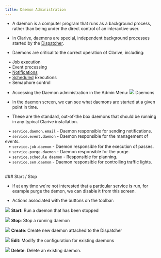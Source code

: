 ```yaml
---
title: Daemon Administration
---
```


* A daemon is a computer program that runs as a background process, rather than being under the direct control of an interactive user. 

* In Clarive, daemons are special, independent background processes started by the [Dispatcher](admin/dispatcher). 

* Daemons are critical to the correct operation of Clarive, including: <br />

&nbsp; &nbsp;• Job execution <br />
&nbsp; &nbsp;• Event processing <br />
&nbsp; &nbsp;• [Notifications](admin/notifications) <br />
&nbsp; &nbsp;• [Scheduled](admin/scheduler) Executions <br />
&nbsp; &nbsp;• Semaphore control

* Accessing the Daemon administration in the Admin Menu: <img class="bali-topic-editor-image"  src="/static/images/daemon.gif" /> Daemons

* In the daemon screen, we can see what daemons are started at a given point in time. 

* These are the standard, out-of-the box daemons that should be running in any typical Clarive installation. <br />

&nbsp; &nbsp;• `service.daemon.email` - Daemon responsible for sending notifications. <br />
&nbsp; &nbsp;• `service.event.daemon` - Daemon responsible for the management of events. <br />
&nbsp; &nbsp;• `service.job.daemon` - Daemon responsible for the execution of passes. <br />
&nbsp; &nbsp;• `service.purge.daemon` - Daemon responsible for the purge. <br />
&nbsp; &nbsp;• `service.schedule daemon` - Responsible for planning. <br />
&nbsp; &nbsp;• `service.sem.daemon` - Daemon responsible for controlling traffic lights.


<br />
### Start / Stop

* If at any time we're not interested that a particular service is run, for example purge the demon, we can disable it from this screen.

* Actions associated with the buttons on the toolbar: 

<img class="bali-topic-editor-image" src="/static/images/start.gif" /> **Start**: Run a daemon that has been stopped 

<img src="/static/images/stop.gif" /> **Stop**: Stop a running daemon

<img src="/static/images/icons/add.gif" /> **Create**: Create new daemon attached to the Dispatcher

<img src="/static/images/icons/edit.gif" /> **Edit**: Modify the configuration for existing daemons

<img src="/static/images/icons/delete.gif" /> **Delete**: Delete an existing daemon.




